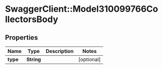# SwaggerClient::Model310099766CollectorsBody

## Properties
Name | Type | Description | Notes
------------ | ------------- | ------------- | -------------
**type** | **String** |  | [optional] 

